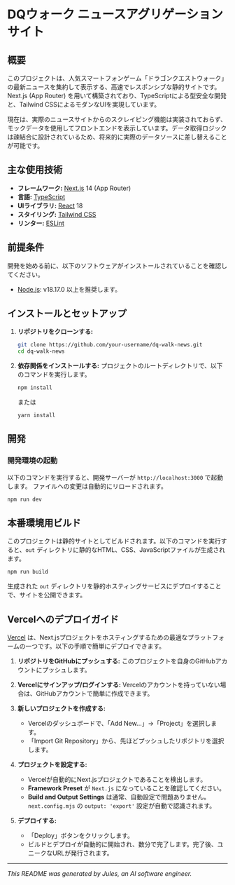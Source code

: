 # DQウォーク ニュースアグリゲーションサイト

## 概要

このプロジェクトは、人気スマートフォンゲーム「ドラゴンクエストウォーク」の最新ニュースを集約して表示する、高速でレスポンシブな静的サイトです。Next.js (App Router) を用いて構築されており、TypeScriptによる型安全な開発と、Tailwind CSSによるモダンなUIを実現しています。

現在は、実際のニュースサイトからのスクレイピング機能は実装されておらず、モックデータを使用してフロントエンドを表示しています。データ取得ロジックは疎結合に設計されているため、将来的に実際のデータソースに差し替えることが可能です。

## 主な使用技術

- **フレームワーク:** [Next.js](https://nextjs.org/) 14 (App Router)
- **言語:** [TypeScript](https://www.typescriptlang.org/)
- **UIライブラリ:** [React](https://react.dev/) 18
- **スタイリング:** [Tailwind CSS](https://tailwindcss.com/)
- **リンター:** [ESLint](https://eslint.org/)

## 前提条件

開発を始める前に、以下のソフトウェアがインストールされていることを確認してください。

- [Node.js](https://nodejs.org/): v18.17.0 以上を推奨します。

## インストールとセットアップ

1.  **リポジトリをクローンする:**
    ```bash
    git clone https://github.com/your-username/dq-walk-news.git
    cd dq-walk-news
    ```

2.  **依存関係をインストールする:**
    プロジェクトのルートディレクトリで、以下のコマンドを実行します。
    ```bash
    npm install
    ```
    または
    ```bash
    yarn install
    ```

## 開発

### 開発環境の起動

以下のコマンドを実行すると、開発サーバーが `http://localhost:3000` で起動します。
ファイルへの変更は自動的にリロードされます。

```bash
npm run dev
```

## 本番環境用ビルド

このプロジェクトは静的サイトとしてビルドされます。以下のコマンドを実行すると、`out` ディレクトリに静的なHTML、CSS、JavaScriptファイルが生成されます。

```bash
npm run build
```

生成された `out` ディレクトリを静的ホスティングサービスにデプロイすることで、サイトを公開できます。

## Vercelへのデプロイガイド

[Vercel](https://vercel.com) は、Next.jsプロジェクトをホスティングするための最適なプラットフォームの一つです。以下の手順で簡単にデプロイできます。

1.  **リポジトリをGitHubにプッシュする:**
    このプロジェクトを自身のGitHubアカウントにプッシュします。

2.  **Vercelにサインアップ/ログインする:**
    Vercelのアカウントを持っていない場合は、GitHubアカウントで簡単に作成できます。

3.  **新しいプロジェクトを作成する:**
    - Vercelのダッシュボードで、「Add New...」->「Project」を選択します。
    - 「Import Git Repository」から、先ほどプッシュしたリポジトリを選択します。

4.  **プロジェクトを設定する:**
    - Vercelが自動的にNext.jsプロジェクトであることを検出します。
    - **Framework Preset** が `Next.js` になっていることを確認してください。
    - **Build and Output Settings** は通常、自動設定で問題ありません。`next.config.mjs` の `output: 'export'` 設定が自動で認識されます。

5.  **デプロイする:**
    - 「Deploy」ボタンをクリックします。
    - ビルドとデプロイが自動的に開始され、数分で完了します。完了後、ユニークなURLが発行されます。

---
*This README was generated by Jules, an AI software engineer.*
